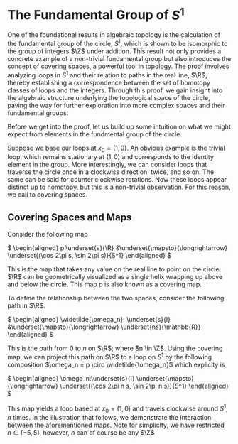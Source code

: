 # The Fundamental Group of $S^1$

One of the foundational results in algebraic topology is the calculation of the fundamental group of the circle, $S^1$, which is shown to be isomorphic to the group of integers $\Z$ under addition. This result not only provides a concrete example of a non-trivial fundamental group but also introduces the concept of covering spaces, a powerful tool in topology. The proof involves analyzing loops in $S^1$ and their relation to paths in the real line, $\R$, thereby establishing a correspondence between the set of homotopy classes of loops and the integers. Through this proof, we gain insight into the algebraic structure underlying the topological space of the circle, paving the way for further exploration into more complex spaces and their fundamental groups.

Before we get into the proof, let us build up some intuition on what we might expect from elements in the fundmental group of the circle. 

Suppose we base our loops at $x_0=(1,0)$. An obvious example is the trivial loop, which remains stationary at $(1,0)$ and corresponds to the identity element in the group. More interestingly, we can consider loops that traverse the circle once in a clockwise direction, twice, and so on. The same can be said for counter clockwise rotations. Now these loops appear distinct up to homotopy, but this is a non-trivial observation. For this reason, we call to covering spaces.

## Covering Spaces and Maps

Consider the following map

$
\begin{aligned}
p:\underset{s}{\R} &\underset{\mapsto}{\longrightarrow} \underset{(\cos 2\pi s, \sin 2\pi s)}{S^1}
\end{aligned}
$

This is the map that takes any value on the real line to point on the circle. $\R$ can be geometrically visualized as a single helix wrapping up above and below the circle. This map $p$ is also known as a covering map.

To define the relationship between the two spaces, consider the following path in $\R$.

$
\begin{aligned}
\widetilde{\omega_n}: \underset{s}{I} &\underset{\mapsto}{\longrightarrow} \underset{ns}{\mathbb{R}}
\end{aligned}
$

This is the path from 0 to $n$ on $\R$; where $n \in \Z$. Using the covering map, we can project this path on $\R$ to a loop on $S^1$ by the following composition $\omega_n = p \circ \widetilde{\omega_n}$ which explicity is

$
\begin{aligned}
\omega_n:\underset{s}{I} \underset{\mapsto}{\longrightarrow} \underset{(\cos 2\pi n s, \sin 2\pi n s)}{S^1}
\end{aligned}
$

This map yields a loop based at $x_0=(1,0)$ and travels clockwise around $S^1$, $n$ times. In the illustration that follows, we demonstrate the interaction between the aforementioned maps. Note for simplicity, we have restricted $n\in[-5,5]$, however, $n$ can of course be any $\Z$

